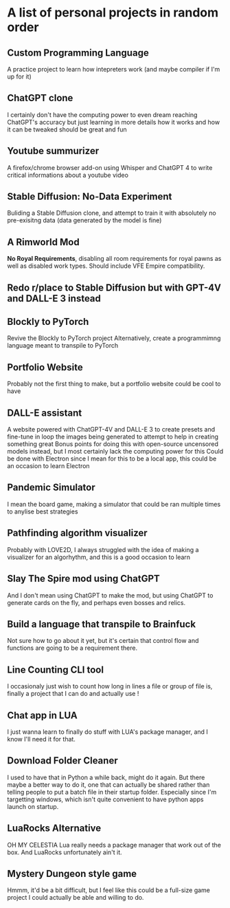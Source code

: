 # A list of personal projects in random order

## Custom Programming Language
A practice project to learn how intepreters work (and maybe compiler if  I'm up for it)

## ChatGPT clone
I certainly don't have the computing power to even dream reaching ChatGPT's accuracy but just learning in more details how it works and how it can be tweaked should be great and fun

## Youtube summurizer
A firefox/chrome browser add-on using Whisper and ChatGPT 4 to write critical informations about a youtube video

## Stable Diffusion: No-Data Experiment
Buliding a Stable Diffusion clone, and attempt to train it with absolutely no pre-exisitng data (data generated by the model is fine)

## A Rimworld Mod
**No Royal Requirements**, disabling all room requirements for royal pawns as well as disabled work types.
Should include VFE Empire compatibility.

## Redo r/place to Stable Diffusion but with GPT-4V and DALL-E 3 instead

## Blockly to PyTorch
Revive the Blockly to PyTorch project
Alternatively, create a programmimng language meant to transpile to PyTorch

## Portfolio Website
Probably not the first thing to make, but a portfolio website could be cool to have

## DALL-E assistant
A website powered with ChatGPT-4V and DALL-E 3 to create presets and fine-tune in loop the images being generated to attempt to help in creating something great
Bonus points for doing this with open-source uncensored models instead, but I most certainly lack the computing power for this
Could be done with Electron since I mean for this to be a local app, this could be an occasion to learn Electron

## Pandemic Simulator
I mean the board game, making a simulator that could be ran multiple times to anylise best strategies

## Pathfinding algorithm visualizer
Probably with LOVE2D, I always struggled with the idea of making a visualizer for an algorhythm, and this is a good occasion to learn

## Slay The Spire mod using ChatGPT
And I don't mean using ChatGPT to make the mod, but using ChatGPT to generate cards on the fly, and perhaps even bosses and relics.

## Build a language that transpile to Brainfuck
Not sure how to go about it yet, but it's certain that control flow and functions are going to be a requirement there.

## Line Counting CLI tool
I occasionaly just wish to count how long in lines a file or group of file is, finally a project that I can do and actually use !

## Chat app in LUA
I just wanna learn to finally do stuff with LUA's package manager, and I know I'll need it for that.

## Download Folder Cleaner
I used to have that in Python a while back, might do it again.
But there maybe a better way to do it, one that can actually be shared rather than telling people to put a batch file in their startup folder.
Especially since I'm targetting windows, which isn't quite convenient to have python apps launch on startup.

## LuaRocks Alternative
OH MY CELESTIA Lua really needs a package manager that work out of the box. And LuaRocks unfortunately ain't it.

## Mystery Dungeon style game
Hmmm, it'd be a bit difficult, but I feel like this could be a full-size game project I could actually be able and willing to do.